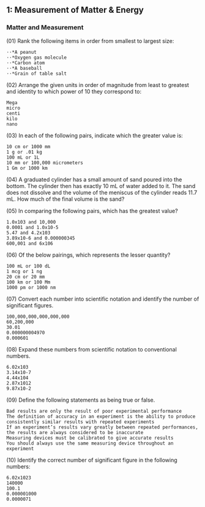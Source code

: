 ## 1: Measurement of Matter & Energy

### Matter and Measurement

(01) Rank the following items in order from smallest to largest size:

    ⋅⋅*A peanut
    ⋅⋅*Oxygen gas molecule
    ⋅⋅*Carbon atom
    ⋅⋅*A baseball
    ⋅⋅*Grain of table salt

(02) Arrange the given units in order of magnitude from least to greatest and identity to which power of 10 they correspond to:

    Mega
    micro
    centi
    kilo
    nano

(03) In each of the following pairs, indicate which the greater value is:

    10 cm or 1000 mm
    1 g or .01 kg
    100 mL or 1L
    10 mm or 100,000 micrometers
    1 Gm or 1000 km

(04) A graduated cylinder has a small amount of sand poured into the bottom. The cylinder then has exactly 10 mL of water added to it. The sand does not dissolve and the volume of the meniscus of the cylinder reads 11.7 mL. How much of the final volume is the sand?

(05) In comparing the following pairs, which has the greatest value?

    1.0x103 and 10,000
    0.0001 and 1.0x10-5
    5.47 and 4.2x103
    3.89x10-6 and 0.000000345
    600,001 and 6x106

(06) Of the below pairings, which represents the lesser quantity?

    100 mL or 100 dL
    1 mcg or 1 ng
    20 cm or 20 mm
    100 km or 100 Mm
    1000 pm or 1000 nm

(07) Convert each number into scientific notation and identify the number of significant figures.

    100,000,000,000,000,000
    60,200,000
    30.01
    0.000000004970
    0.000601

(08) Expand these numbers from scientific notation to conventional numbers.

    6.02x103
    3.14x10-7
    4.44x104
    2.87x1012
    9.87x10-2

(09) Define the following statements as being true or false.

    Bad results are only the result of poor experimental performance
    The definition of accuracy in an experiment is the ability to produce consistently similar results with repeated experiments
    If an experiment’s results vary greatly between repeated performances, the results are always considered to be inaccurate
    Measuring devices must be calibrated to give accurate results
    You should always use the same measuring device throughout an experiment

(10) Identify the correct number of significant figure in the following numbers:

    6.02x1023
    140000
    100.1
    0.000001000
    0.0000071
